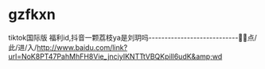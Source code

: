 # gzfkxn
tiktok国际版 福利id,抖音一颗荔枝ya是刘玥吗----------------------------🏉🏉点/此/进/入/http://www.baidu.com/link?url=NoK8PT47PahMhFH8Vie_jnciyIKNTTtVBQKpill6udK&amp;wd
